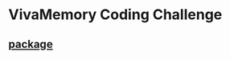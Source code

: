 # VivaMemory Coding Challenge

## [package](https://vivamemory-coding-challenge.netlify.app/easy.html)

